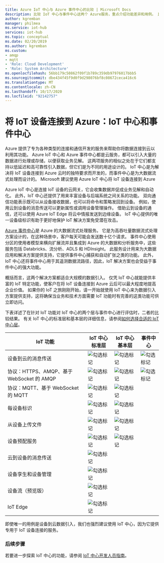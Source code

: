 ```yaml
---
title: Azure IoT 中心与 Azure 事件中心的比较 | Microsoft Docs
description: 比较 IoT 中心与事件中心这两个 Azure服务，重点介绍功能差异和用例。 比较内容包括支持的协议、设备管理、监视和文件上传。
author: kgremban
manager: philmea
ms.service: iot-hub
services: iot-hub
ms.topic: conceptual
ms.date: 02/20/2019
ms.author: kgremban
ms.custom:
- amqp
- mqtt
- 'Role: Cloud Development'
- 'Role: System Architecture'
ms.openlocfilehash: 56bb179c50862f09f1b789c359db97976017bbb5
ms.sourcegitcommit: dbe434f45f9d0f9d298076bf8c08672ceca416c6
ms.translationtype: MT
ms.contentlocale: zh-CN
ms.lasthandoff: 10/17/2020
ms.locfileid: "92142757"
---
```

# <a name="connecting-iot-devices-to-azure-iot-hub-and-event-hubs"></a>将 IoT 设备连接到 Azure：IoT 中心和事件中心

Azure 提供了专为各种类型的连接和通信开发的服务来帮助你将数据连接到云以利用其功能。 Azure IoT 中心和 Azure 事件中心都是云服务，都可以引入大量的数据进行处理或存储，以便获取业务见解。 这两项服务的相似之处在于它们都支持以低延迟和高可靠性引入数据，但它们是为不同的用途设计的。 IoT 中心是为解决将 IoT 设备连接到 Azure 云时的独特要求而开发的，而事件中心是为大数据流式处理而设计的。 Microsoft 建议使用 Azure IoT 中心将 IoT 设备连接到 Azure

Azure IoT 中心是连接 IoT 设备的云网关，它会收集数据并促成业务见解和自动化。 此外，IoT 中心还提供了用来丰富设备与后端系统之间关系的功能。 双向通信功能表示既可以从设备接收数据，也可以将命令和策略发回到设备。 例如，使用云到设备的消息传送可以更新属性或调用设备管理操作。 借助云到设备的通信，还可以使用 Azure IoT Edge 将云中情报发送到边缘设备。 IoT 中心提供的唯一设备级标识有助于更好地保护 IoT 解决方案免受潜在攻击。 

[Azure 事件中心](../event-hubs/event-hubs-about.md)是 Azure 的大数据流式处理服务。 它是为高吞吐量数据流式处理方案设计的，在这种场景中，客户每天可能会发送数十亿个请求。 事件中心使用分区的使用者模型来横向扩展流并且集成到 Azure 的大数据和分析服务中，这些服务包括 Databricks、流分析、ADLS 和 HDInsight。 此服务设计用来为大数据应用和解决方案提供支持，它提供事件中心捕获和自动扩张之类的功能。 此外，IoT 中心还将事件中心用于其遥测数据流路径，因此，IoT 解决方案也会受益于事件中心的强大功能。

概括而言，这两个解决方案都适合大规模的数据引入。 仅凭 IoT 中心就能提供丰富的 IoT 特定功能，使客户在将 IoT 设备连接到 Azure 云后可以最大程度地提高企业价值。  如果你的 IoT 之旅刚刚开始，请一开始就使用 IoT 中心来为数据引入方案提供支持，这将确保当业务和技术方面需要 IoT 功能时有完善的这类功能可供立即访问。

下表详述了在针对 IoT 功能对 IoT 中心的两个层与事件中心进行评估时，二者的比较结果。 有关 IoT 中心的标准层和基本层的详细信息，请参阅[如何选择合适的 IoT 中心层](iot-hub-scaling.md)。

| IoT 功能 | IoT 中心标准层 | IoT 中心基本层 | 事件中心 |
| --- | --- | --- | --- |
| 设备到云的消息传送 | ![勾选标记][checkmark] | ![勾选标记][checkmark] | ![勾选标记][checkmark] |
| 协议：HTTPS、AMQP、基于 WebSocket 的 AMQP | ![勾选标记][checkmark] | ![勾选标记][checkmark] | ![勾选标记][checkmark] |
| 协议：MQTT、基于 WebSocket 的 MQTT | ![勾选标记][checkmark] | ![勾选标记][checkmark] |  |
| 每设备标识 | ![勾选标记][checkmark] | ![勾选标记][checkmark] |  |
| 从设备上传文件 | ![勾选标记][checkmark] | ![勾选标记][checkmark] |  |
| 设备预配服务 | ![勾选标记][checkmark] | ![勾选标记][checkmark] |  |
| 云到设备的消息传送 | ![勾选标记][checkmark] |  |  |
| 设备孪生和设备管理 | ![勾选标记][checkmark] |  |  |
| 设备流（预览版） | ![勾选标记][checkmark] |  |  |
| IoT Edge | ![勾选标记][checkmark] |  |  |

即使唯一的用例是设备到云数据引入，我们也强烈建议使用 IoT 中心，因为它提供专用于 IoT 设备连接的服务。 

### <a name="next-steps"></a>后续步骤

若要进一步探索 IoT 中心的功能，请参阅 [IoT 中心开发人员指南](iot-hub-devguide.md)。

<!-- This one reference link is used over and over. --robinsh -->
[checkmark]: ./media/iot-hub-compare-event-hubs/ic195031.png